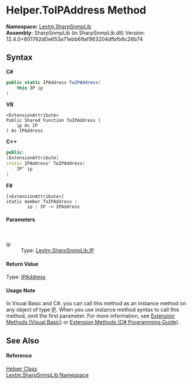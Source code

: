 # Helper.ToIPAddress Method 
 

**Namespace:**&nbsp;<a href="N_Lextm_SharpSnmpLib">Lextm.SharpSnmpLib</a><br />**Assembly:**&nbsp;SharpSnmpLib (in SharpSnmpLib.dll) Version: 12.4.0+601762d0e653a71ebb69af963204dfbfb6c26b74

## Syntax

**C#**<br />
``` C#
public static IPAddress ToIPAddress(
	this IP ip
)
```

**VB**<br />
``` VB
<ExtensionAttribute>
Public Shared Function ToIPAddress ( 
	ip As IP
) As IPAddress
```

**C++**<br />
``` C++
public:
[ExtensionAttribute]
static IPAddress^ ToIPAddress(
	IP^ ip
)
```

**F#**<br />
``` F#
[<ExtensionAttribute>]
static member ToIPAddress : 
        ip : IP -> IPAddress 

```


#### Parameters
&nbsp;<dl><dt>ip</dt><dd>Type: <a href="T_Lextm_SharpSnmpLib_IP">Lextm.SharpSnmpLib.IP</a><br /></dd></dl>

#### Return Value
Type: <a href="https://docs.microsoft.com/dotnet/api/system.net.ipaddress" target="_blank" rel="noopener noreferrer">IPAddress</a>

#### Usage Note
In Visual Basic and C#, you can call this method as an instance method on any object of type <a href="T_Lextm_SharpSnmpLib_IP">IP</a>. When you use instance method syntax to call this method, omit the first parameter. For more information, see <a href="https://docs.microsoft.com/dotnet/visual-basic/programming-guide/language-features/procedures/extension-methods" target="_blank" rel="noopener noreferrer">Extension Methods (Visual Basic)</a> or <a href="https://docs.microsoft.com/dotnet/csharp/programming-guide/classes-and-structs/extension-methods" target="_blank" rel="noopener noreferrer">Extension Methods (C# Programming Guide)</a>.

## See Also


#### Reference
<a href="T_Lextm_SharpSnmpLib_Helper">Helper Class</a><br /><a href="N_Lextm_SharpSnmpLib">Lextm.SharpSnmpLib Namespace</a><br />